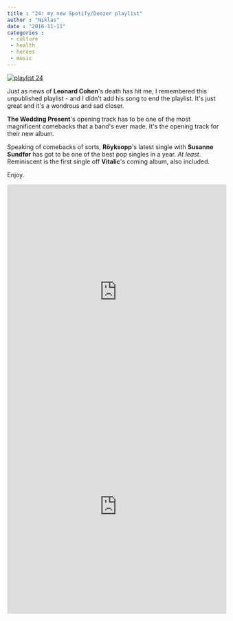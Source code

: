 ```yaml
---
title : "24: my new Spotify/Deezer playlist"
author : "Niklas"
date : "2016-11-11"
categories : 
 - culture
 - health
 - heroes
 - music
---
```


[![playlist 24](https://niklasblog.com/wp-content/2016-11-11_0845_26.png)](https://niklasblog.com/wp-content/2016-11-11_0845_26.png)

Just as news of **Leonard Cohen**'s death has hit me, I remembered this unpublished playlist - and I didn't add his song to end the playlist. It's just great and it's a wondrous and sad closer.

**The Wedding Present**'s opening track has to be one of the most magnificent comebacks that a band's ever made. It's the opening track for their new album.

Speaking of comebacks of sorts, **Röyksopp**'s latest single with **Susanne Sundfør** has got to be one of the best pop singles in a year. _At least_. Reminiscent is the first single off **Vitalic**'s coming album, also included.

Enjoy.

<iframe src="https://embed.spotify.com/?uri=spotify%3Auser%3Apivic%3Aplaylist%3A4dg1BTCGDHOu5Byg2XAkjC" width="510" height="500" frameborder="0" allowtransparency="true"></iframe>

<iframe scrolling="no" frameborder="0" allowtransparency="true" src="https://www.deezer.com/plugins/player?format=classic&amp;autoplay=false&amp;playlist=true&amp;width=510&amp;height=500&amp;color=007FEB&amp;layout=dark&amp;size=medium&amp;type=playlist&amp;id=2265351102&amp;app_id=1" width="510" height="500"></iframe>
